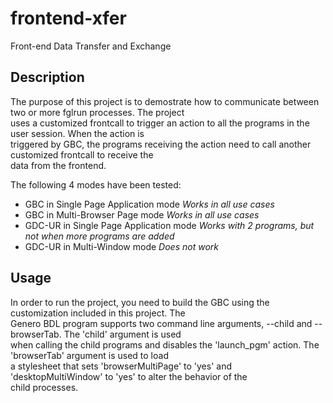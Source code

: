 # frontend-xfer
Front-end Data Transfer and Exchange

## Description

The purpose of this project is to demostrate how to communicate between two or more fglrun processes. The project \
uses a customized frontcall to trigger an action to all the programs in the user session.  When the action is \
triggered by GBC, the programs receiving the action need to call another customized frontcall to receive the \
data from the frontend.

The following 4 modes have been tested:
 - GBC in Single Page Application mode *Works in all use cases*
 - GBC in Multi-Browser Page mode *Works in all use cases*
 - GDC-UR in Single Page Application mode *Works with 2 programs, but not when more programs are added*
 - GDC-UR in Multi-Window mode *Does not work*

## Usage

In order to run the project, you need to build the GBC using the customization included in this project.  The \
Genero BDL program supports two command line arguments, --child and --browserTab.  The 'child' argument is used \
when calling the child programs and disables the 'launch_pgm' action.  The 'browserTab' argument is used to load \
a stylesheet that sets 'browserMultiPage' to 'yes' and 'desktopMultiWindow' to 'yes' to alter the behavior of the \
child processes.


